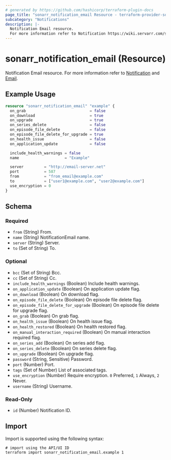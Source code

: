 ```yaml
---
# generated by https://github.com/hashicorp/terraform-plugin-docs
page_title: "sonarr_notification_email Resource - terraform-provider-sonarr"
subcategory: "Notifications"
description: |-
  Notification Email resource.
  For more information refer to Notification https://wiki.servarr.com/sonarr/settings#connect and Email https://wiki.servarr.com/sonarr/supported#email.
---
```


# sonarr_notification_email (Resource)

<!-- subcategory:Notifications -->
Notification Email resource.
For more information refer to [Notification](https://wiki.servarr.com/sonarr/settings#connect) and [Email](https://wiki.servarr.com/sonarr/supported#email).

## Example Usage

```terraform
resource "sonarr_notification_email" "example" {
  on_grab                            = false
  on_download                        = true
  on_upgrade                         = true
  on_series_delete                   = false
  on_episode_file_delete             = false
  on_episode_file_delete_for_upgrade = true
  on_health_issue                    = false
  on_application_update              = false

  include_health_warnings = false
  name                    = "Example"

  server         = "http://email-server.net"
  port           = 587
  from           = "from_email@example.com"
  to             = ["user1@example.com", "user2@example.com"]
  use_encryption = 0
}
```

<!-- schema generated by tfplugindocs -->
## Schema

### Required

- `from` (String) From.
- `name` (String) NotificationEmail name.
- `server` (String) Server.
- `to` (Set of String) To.

### Optional

- `bcc` (Set of String) Bcc.
- `cc` (Set of String) Cc.
- `include_health_warnings` (Boolean) Include health warnings.
- `on_application_update` (Boolean) On application update flag.
- `on_download` (Boolean) On download flag.
- `on_episode_file_delete` (Boolean) On episode file delete flag.
- `on_episode_file_delete_for_upgrade` (Boolean) On episode file delete for upgrade flag.
- `on_grab` (Boolean) On grab flag.
- `on_health_issue` (Boolean) On health issue flag.
- `on_health_restored` (Boolean) On health restored flag.
- `on_manual_interaction_required` (Boolean) On manual interaction required flag.
- `on_series_add` (Boolean) On series add flag.
- `on_series_delete` (Boolean) On series delete flag.
- `on_upgrade` (Boolean) On upgrade flag.
- `password` (String, Sensitive) Password.
- `port` (Number) Port.
- `tags` (Set of Number) List of associated tags.
- `use_encryption` (Number) Require encryption. `0` Preferred, `1` Always, `2` Never.
- `username` (String) Username.

### Read-Only

- `id` (Number) Notification ID.

## Import

Import is supported using the following syntax:

```shell
# import using the API/UI ID
terraform import sonarr_notification_email.example 1
```
